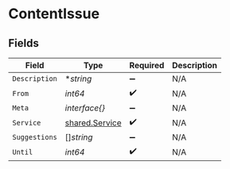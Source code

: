 # ContentIssue


## Fields

| Field                                            | Type                                             | Required                                         | Description                                      |
| ------------------------------------------------ | ------------------------------------------------ | ------------------------------------------------ | ------------------------------------------------ |
| `Description`                                    | **string*                                        | :heavy_minus_sign:                               | N/A                                              |
| `From`                                           | *int64*                                          | :heavy_check_mark:                               | N/A                                              |
| `Meta`                                           | *interface{}*                                    | :heavy_minus_sign:                               | N/A                                              |
| `Service`                                        | [shared.Service](../../models/shared/service.md) | :heavy_check_mark:                               | N/A                                              |
| `Suggestions`                                    | []*string*                                       | :heavy_minus_sign:                               | N/A                                              |
| `Until`                                          | *int64*                                          | :heavy_check_mark:                               | N/A                                              |